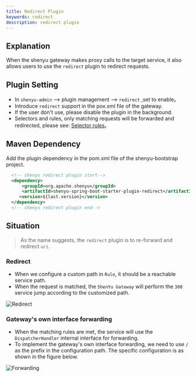 ```yaml
---
title: Redirect Plugin
keywords: redirect
description: redirect plugin
---
```


## Explanation

When the shenyu gateway makes proxy calls to the target service, it also allows users to use the `redirect` plugin to redirect requests.

## Plugin Setting

* In `shenyu-admin` --> plugin management --> `redirect` ,set to enable。
* Introduce `redirect` support in the pox.xml file of the gateway.
* If the user don't use, please disable the plugin in the background.
* Selectors and rules, only matching requests will be forwarded and redirected, please see: [Selector rules](../selector-and-rule)。

## Maven Dependency

Add the plugin dependency in the pom.xml file of the shenyu-bootstrap project.

```xml
  <!-- shenyu redirect plugin start-->
  <dependency>
      <groupId>org.apache.shenyu</groupId>
      <artifactId>shenyu-spring-boot-starter-plugin-redirect</artifactId>
     <version>${last.version}</version>
  </dependency>
  <!-- shenyu redirect plugin end-->
```

## Situation

> As the name suggests, the `redirect` plugin is to re-forward and redirect `uri`.

### Redirect

* When we configure a custom path in `Rule`, it should be a reachable service path.
* When the request is matched, the `ShenYu Gateway` will perform the `308` service jump according to the customized path.

![Redirect](/img/shenyu/plugin/redirect/redirect-01.png)

### Gateway's own interface forwarding

* When the matching rules are met, the service will use the `DispatcherHandler` internal interface for forwarding.
* To implement the gateway's own interface forwarding, we need to use `/` as the prefix in the configuration path. The specific configuration is as shown in the figure below.

![Forwarding](/img/shenyu/plugin/redirect/redirect-02.png)
